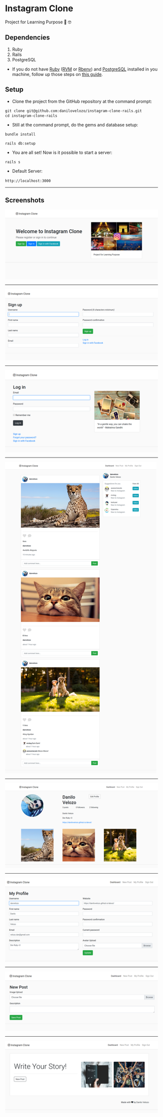 # Instagram Clone

Project for Learning Purpose :rocket: :nerd_face:

## Dependencies

1. Ruby
2. Rails
3. PostgreSQL

- If you do not have [Ruby](https://www.ruby-lang.org/en/) ([RVM](https://rvm.io/) or [Rbenv](https://github.com/rbenv/rbenv)) and [PostgreSQL](https://www.postgresql.org/) installed in you machine, follow up those steps on [this guide](https://gorails.com/setup).

## Setup
* Clone the project from the GitHub repository at the command prompt:
```
git clone git@github.com:danilovelozo/instagram-clone-rails.git
cd instagram-clone-rails
```
* Still at the command prompt, do the gems and database setup:

```
bundle install
```
```
rails db:setup
```

* You are all set! Now is it possible to start a server:

```
rails s
```
* Default Server:

`http://localhost:3000`

---

## Screenshots

![Screenshots](/public/screenshots/instaclone1.png)

---

![Screenshots](/public/screenshots/instaclone2.png)

---

![Screenshots](/public/screenshots/instaclone3.png)

---

![Screenshots](/public/screenshots/instaclone4.png)

---

![Screenshots](/public/screenshots/instaclone5.png)

---

![Screenshots](/public/screenshots/instaclone6.png)

---

![Screenshots](/public/screenshots/instaclone7.png)

---

![Screenshots](/public/screenshots/instaclone8.png)

